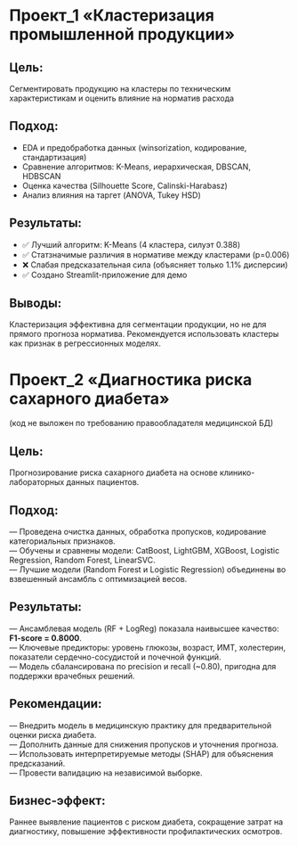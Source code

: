 # **Проект_1** «Кластеризация промышленной продукции»

## **Цель:** 

Сегментировать продукцию на кластеры по техническим характеристикам и оценить влияние на норматив расхода

## **Подход:**
- EDA и предобработка данных (winsorization, кодирование, стандартизация)
- Сравнение алгоритмов: K-Means, иерархическая, DBSCAN, HDBSCAN
- Оценка качества (Silhouette Score, Calinski-Harabasz)
- Анализ влияния на таргет (ANOVA, Tukey HSD)

## **Результаты:**
- ✅ Лучший алгоритм: K-Means (4 кластера, силуэт 0.388)
- ✅ Статзначимые различия в нормативе между кластерами (p=0.006)
- ❌ Слабая предсказательная сила (объясняет только 1.1% дисперсии)
- ✅ Создано Streamlit-приложение для демо

## **Выводы:** 

Кластеризация эффективна для сегментации продукции, но не для прямого прогноза норматива. Рекомендуется использовать кластеры как признак в регрессионных моделях.

# **Проект_2 «Диагностика риска сахарного диабета»**
(код не выложен по требованию правообладателя медицинской БД)

## **Цель:**  
Прогнозирование риска сахарного диабета на основе клинико-лабораторных данных пациентов.

## **Подход:**  
— Проведена очистка данных, обработка пропусков, кодирование категориальных признаков.  
— Обучены и сравнены модели: CatBoost, LightGBM, XGBoost, Logistic Regression, Random Forest, LinearSVC.  
— Лучшие модели (Random Forest и Logistic Regression) объединены во взвешенный ансамбль с оптимизацией весов.

## **Результаты:**  
— Ансамблевая модель (RF + LogReg) показала наивысшее качество: **F1-score = 0.8000**.  
— Ключевые предикторы: уровень глюкозы, возраст, ИМТ, холестерин, показатели сердечно-сосудистой и почечной функций.  
— Модель сбалансирована по precision и recall (~0.80), пригодна для поддержки врачебных решений.

## **Рекомендации:**  
— Внедрить модель в медицинскую практику для предварительной оценки риска диабета.  
— Дополнить данные для снижения пропусков и уточнения прогноза.  
— Использовать интерпретируемые методы (SHAP) для объяснения предсказаний.  
— Провести валидацию на независимой выборке.

## **Бизнес-эффект:**  
Раннее выявление пациентов с риском диабета, сокращение затрат на диагностику, повышение эффективности профилактических осмотров.
